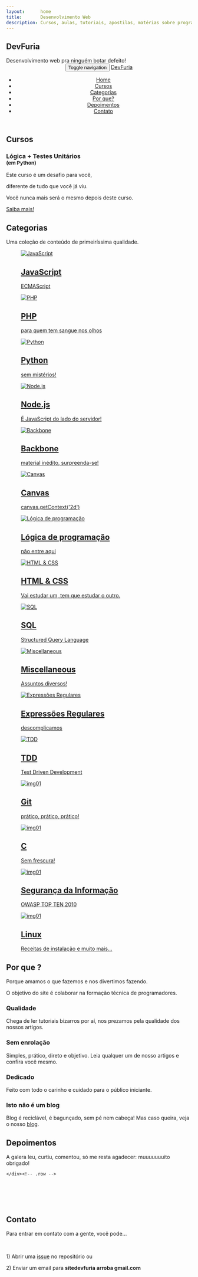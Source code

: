 ```yaml
---
layout:      home
title:       Desenvolvimento Web
description: Cursos, aulas, tutoriais, apostilas, matérias sobre programação web!
---
```




<!-- Home start -->
<section id="home" class="pfblock-image screen-height">
    <div class="home-overlay"></div>
    <div class="intro">
        <h1>DevFuria</h1>
        <div class="start">Desenvolvimento web pra ninguém botar defeito!</div>
    </div>
    <a href="#cursos">
        <div class="scroll-down">
            <span>
                <i class="fa fa-angle-down fa-2x"></i>
            </span>
        </div>
    </a>
</section>

<header class="header">
    <nav class="navbar navbar-custom" role="navigation">
        <div class="container">
            <div class="navbar-header">
                <button type="button" class="navbar-toggle" data-toggle="collapse" data-target="#custom-collapse">
                    <span class="sr-only">Toggle navigation</span>
                    <span class="icon-bar"></span>
                    <span class="icon-bar"></span>
                    <span class="icon-bar"></span>
                </button>
                <a class="navbar-" href="{{ base_url() }}">DevFuria</a>
            </div>
            <div class="collapse navbar-collapse" id="custom-collapse">
                <ul class="nav navbar-nav navbar-right">
                    <li><a href="#home">Home</a></li>
                    <li><a href="#cursos">Cursos</a></li>
                    <li><a href="#categorias">Categorias</a></li>
                    <li><a href="#razao">Por que?</a></li>
                    <li><a href="#depoimentos">Depoimentos</a></li>
                    <li><a href="#contato">Contato</a></li>
                </ul>
            </div>
        </div><!-- .container -->
    </nav>
</header>

<!-- Cursos -->
<section id="cursos" class="pfblock pfblock-gray">
    <div class="container">
        <div class="row">
            <div class="col-sm-6 col-sm-offset-3">
                <div class="pfblock-header wow fadeInUp">
                    <h2 class="pfblock-title">Cursos</h2>
                    <div class="pfblock-line"></div>
                </div>
            </div>
        </div><!-- .row -->
        <div class="row">
            <div class="col-sm-4">
                <div class="pfblock-header wow fadeInUp">
<!--                     <h3 class="pfblock-title">Other</h3>
                    <p>Estão aberta as matrículas para a 2 edição do curso de <strong>Lógica de Programação Aliada a Testes Unitários</strong>.</p>
                    <p><a class="btn btn-primary" href="{{ base_url() }}/cursos/logica-de-programacao-aliada-a-testes-unitarios-proxima-edicao/?utm_source=devfuria.com.br&utm_campaign=matriculas&utm_medium=home-page" role="button">Eu quero!!!</a></p> -->
                </div>
            </div>
            <div class="col-sm-4">
                <div class="pfblock-header wow fadeInUp">
                    <h3 class="pfblock-title">Lógica + Testes Unitários <br /><small>(em Python)</small></h3>
                    <p>Este curso é um desafio para você,</p>
                    <p>diferente de tudo que você já viu.</p>
                    <p>Você nunca mais será o mesmo depois deste curso.</p>
                    <p><a class="btn btn-primary" href="{{ base_url() }}/cursos/logica-de-programacao+testes-unitarios-em-python/proxima-turma?utm_source=devfuria.com.br&utm_campaign=matriculas&utm_medium=home-page" role="button">Saiba mais!</a></p>
                </div>
            </div>
            <div class="col-sm-4">
                <div class="pfblock-header wow fadeInUp">
<!--                     <h3 class="pfblock-title">Cursos</h3>
                    <p>Estão aberta as matrículas para a 2 edição do curso de <strong>Lógica de Programação Aliada a Testes Unitários</strong>.</p>
                    <p><a class="btn btn-primary" href="{{ base_url() }}/cursos/logica-de-programacao-aliada-a-testes-unitarios-proxima-edicao/?utm_source=devfuria.com.br&utm_campaign=matriculas&utm_medium=home-page" role="button">Eu quero!!!</a></p> -->
                </div>
            </div>
        </div><!-- .row -->
    </div><!-- .contaier -->


</section>

<!-- Categorias -->
<section id="categorias" class="pfblock">
    <div class="container">
        <div class="row">
            <div class="col-sm-6 col-sm-offset-3">
                <div class="pfblock-header wow fadeInUp">
                    <h2 class="pfblock-title">Categorias</h2>
                    <div class="pfblock-line"></div>
                    <div class="pfblock-subtitle">
                        Uma coleção de conteúdo de primeiríssima qualidade.
                    </div>
                </div>
            </div>
        </div><!-- .row -->
        <div class="row">
            <div class="col-xs-12 col-sm-4 col-md-4">
                <div class="grid wow zoomIn">
                    <a href="javascript/">
                        <figure class="effect-bubba">
                            <img src="{{ base_url() }}/app/templates/clean/images/itens-azuis.png" alt="JavaScript"/>
                            <figcaption>
                                <h2>JavaScript</h2>
                                <p>ECMAScript</p>
                            </figcaption>
                        </figure>
                    </a>
                </div>
            </div>
            <div class="col-xs-12 col-sm-4 col-md-4">
                <div class="grid wow zoomIn">
                    <a href="php/">
                        <figure class="effect-bubba">
                            <img src="{{ base_url() }}/app/templates/clean/images/itens-azuis.png" alt="PHP"/>
                            <figcaption>
                                <h2>PHP</h2>
                                <p>para quem tem sangue nos olhos</p>
                            </figcaption>
                        </figure>
                    </a>
                </div>
            </div>
            <div class="col-xs-12 col-sm-4 col-md-4">
                <div class="grid wow zoomIn">
                    <a href="python/">
                        <figure class="effect-bubba">
                            <img src="{{ base_url() }}/app/templates/clean/images/itens-azuis.png" alt="Python"/>
                            <figcaption>
                                <h2>Python</h2>
                                <p>sem mistérios!</p>
                            </figcaption>
                        </figure>
                    </a>
                </div>
            </div>
            <div class="col-xs-12 col-sm-4 col-md-4">
                <div class="grid wow zoomIn">
                    <a href="node.js/">
                        <figure class="effect-bubba">
                            <img src="{{ base_url() }}/app/templates/clean/images/itens-azuis.png" alt="Node.js"/>
                            <figcaption>
                                <h2>Node.js</h2>
                                <p>É JavaScript do lado do servidor!</p>
                            </figcaption>
                        </figure>
                    </a>
                </div>
            </div>
            <div class="col-xs-12 col-sm-4 col-md-4">
                <div class="grid wow zoomIn">
                    <a href="backbone/">
                        <figure class="effect-bubba">
                            <img src="{{ base_url() }}/app/templates/clean/images/itens-azuis.png" alt="Backbone"/>
                            <figcaption>
                                <h2>Backbone</h2>
                                <p>material inédito, surpreenda-se!</p>
                            </figcaption>
                        </figure>
                    </a>
                </div>
            </div>
            <div class="col-xs-12 col-sm-4 col-md-4">
                <div class="grid wow zoomIn">
                    <a href="html-canvas/">
                        <figure class="effect-bubba">
                            <img src="{{ base_url() }}/app/templates/clean/images/itens-azuis.png" alt="Canvas"/>
                            <figcaption>
                                <h2>Canvas</h2>
                                <p>canvas.getContext('2d')</p>
                            </figcaption>
                        </figure>
                    </a>
                </div>
            </div>
            <div class="col-xs-12 col-sm-4 col-md-4">
                <div class="grid wow zoomIn">
                    <a href="logica-de-programacao/">
                        <figure class="effect-bubba">
                            <img src="{{ base_url() }}/app/templates/clean/images/itens-vermelhos.png" alt="Lógica de programação"/>
                            <figcaption>
                                <h2>Lógica de programação</h2>
                                <p>não entre aqui</p>
                            </figcaption>
                        </figure>
                    </a>
                </div>
            </div>
            <div class="col-xs-12 col-sm-4 col-md-4">
                <div class="grid wow zoomIn">
                    <a href="html-css/">
                        <figure class="effect-bubba">
                            <img src="{{ base_url() }}/app/templates/clean/images/itens-azuis.png" alt="HTML & CSS"/>
                            <figcaption>
                                <h2>HTML & CSS</h2>
                                <p>Vai estudar um, tem que estudar o outro.</p>
                            </figcaption>
                        </figure>
                    </a>
                </div>
            </div>
            <div class="col-xs-12 col-sm-4 col-md-4">
                <div class="grid wow zoomIn">
                    <a href="sql/">
                        <figure class="effect-bubba">
                            <img src="{{ base_url() }}/app/templates/clean/images/itens-azuis.png" alt="SQL"/>
                            <figcaption>
                                <h2>SQL</h2>
                                <p>Structured Query Language</p>
                            </figcaption>
                        </figure>
                    </a>
                </div>
            </div>
            <div class="col-xs-12 col-sm-4 col-md-4">
                <div class="grid wow zoomIn">
                    <a href="misc/">
                        <figure class="effect-bubba">
                            <img src="{{ base_url() }}/app/templates/clean/images/itens-azuis.png" alt="Miscellaneous"/>
                            <figcaption>
                                <h2>Miscellaneous</h2>
                                <p>Assuntos diversos!</p>
                            </figcaption>
                        </figure>
                    </a>
                </div>
            </div>
            <div class="col-xs-12 col-sm-4 col-md-4">
                <div class="grid wow zoomIn">
                    <a href="regex/">
                        <figure class="effect-bubba">
                            <img src="{{ base_url() }}/app/templates/clean/images/itens-azuis.png" alt="Expressões Regulares"/>
                            <figcaption>
                                <h2>Expressões Regulares</h2>
                                <p>descomplicamos</p>
                            </figcaption>
                        </figure>
                    </a>
                </div>
            </div>
            <div class="col-xs-12 col-sm-4 col-md-4">
                <div class="grid wow zoomIn">
                    <a href="tdd/">
                        <figure class="effect-bubba">
                            <img src="{{ base_url() }}/app/templates/clean/images/itens-azuis.png" alt="TDD"/>
                            <figcaption>
                                <h2>TDD</h2>
                                <p>Test Driven Development</p>
                            </figcaption>
                        </figure>
                    </a>
                </div>
            </div>
            <div class="col-xs-12 col-sm-4 col-md-4">
                <div class="grid wow zoomIn">
                    <a href="git/">
                        <figure class="effect-bubba">
                            <img src="{{ base_url() }}/app/templates/clean/images/itens-azuis.png" alt="img01"/>
                            <figcaption>
                                <h2>Git</h2>
                                <p>prático, prático, prático!</p>
                            </figcaption>
                        </figure>
                    </a>
                </div>
            </div>
            <div class="col-xs-12 col-sm-4 col-md-4">
                <div class="grid wow zoomIn">
                    <a href="c/">
                        <figure class="effect-bubba">
                            <img src="{{ base_url() }}/app/templates/clean/images/itens-azuis.png" alt="img01"/>
                            <figcaption>
                                <h2>C</h2>
                                <p>Sem frescura!</p>
                            </figcaption>
                        </figure>
                    </a>
                </div>
            </div>
            <div class="col-xs-12 col-sm-4 col-md-4">
                <div class="grid wow zoomIn">
                    <a href="seguranca-da-informacao/">
                        <figure class="effect-bubba">
                            <img src="{{ base_url() }}/app/templates/clean/images/itens-azuis.png" alt="img01"/>
                            <figcaption>
                                <h2>Segurança da Informação</h2>
                                <p>OWASP TOP TEN 2010</p>
                            </figcaption>
                        </figure>
                    </a>
                </div>
            </div>
            <div class="col-xs-12 col-sm-4 col-md-4">
                <div class="grid wow zoomIn">
                    <a href="linux/">
                        <figure class="effect-bubba">
                            <img src="{{ base_url() }}/app/templates/clean/images/itens-azuis.png" alt="img01"/>
                            <figcaption>
                                <h2>Linux</h2>
                                <p>Receitas de instalação e muito mais...</p>
                            </figcaption>
                        </figure>
                    </a>
                </div>
            </div>
        </div>
    </div><!-- .contaier -->
</section>

<!-- Tá esperando o quê ?
<section class="calltoaction">
    <div class="container">
        <div class="row">
            <div class="col-md-12 col-lg-12">
                <h2 class="wow slideInRight" data-wow-delay=".1s">Tá esperando o quê?</h2>
                <div class="calltoaction-decription wow slideInRight" data-wow-delay=".2s">
                    <p>Demorou para estudar com a gente!</p>
                    <p>E não é porque é grátis não, é que aqui tem qualidade!</p>
                </div>
            </div>
            <div class="col-md-12 col-lg-12 calltoaction-btn wow slideInRight" data-wow-delay=".3s">
                <a href="#categorias" class="btn btn-lg">Escolha uma categoria</a>
            </div>
        </div><!-- .row
    </div><!-- .container
</section> -->


<!-- Por que ? -->
<section id="razao" class="pfblock pfblock-gray">
    <div class="container">
        <div class="row">
            <div class="col-sm-6 col-sm-offset-3">
                <div class="pfblock-header wow fadeInUp">
                    <h2 class="pfblock-title">Por que ?</h2>
                    <div class="pfblock-line"></div>
                    <div class="pfblock-subtitle">
                        <p>Porque amamos o que fazemos e nos divertimos fazendo.</p>
                        <p>O objetivo do site é colaborar na formação técnica de programadores.</p>
                    </div>
                </div>
            </div>
        </div>
        <div class="row">
            <div class="col-sm-3">
                <div class="iconbox wow slideInLeft">
                    <div class="iconbox-icon">
                        <span class="icon-magic-wand"></span>
                    </div>
                    <div class="iconbox-text">
                        <h3 class="iconbox-title">Qualidade</h3>
                        <div class="iconbox-desc">
                            Chega de ler tutoriais bizarros por aí, nos prezamos pela qualidade dos nossos artigos.
                        </div>
                    </div>
                </div>
            </div>
            <div class="col-sm-3">
                <div class="iconbox wow slideInLeft">
                    <div class="iconbox-icon">
                        <span class="icon-puzzle"></span>
                    </div>
                    <div class="iconbox-text">
                        <h3 class="iconbox-title">Sem enrolação</h3>
                        <div class="iconbox-desc">
                            Simples, prático, direto e  objetivo. Leia qualquer um de nosso artigos e confira você mesmo.
                        </div>
                    </div>
                </div>
            </div>
            <div class="col-sm-3">
                <div class="iconbox wow slideInLeft">
                    <div class="iconbox-icon">
                        <span class="icon-puzzle"></span>
                    </div>
                    <div class="iconbox-text">
                        <h3 class="iconbox-title">Dedicado</h3>
                        <div class="iconbox-desc">
                            Feito com todo o carinho e cuidado para o público iniciante.
                        </div>
                    </div>
                </div>
            </div>
            <div class="col-sm-3">
                <div class="iconbox wow slideInRight">
                    <div class="iconbox-icon">
                        <span class="icon-badge"></span>
                    </div>
                    <div class="iconbox-text">
                        <h3 class="iconbox-title">Isto não é um blog</h3>
                        <div class="iconbox-desc">
                            Blog é reciclável, é bagunçado, sem pé nem cabeça! Mas caso queira, veja o nosso <a href="blog/">blog</a>.
                        </div>
                    </div>
                </div>
            </div>
        </div><!-- .row -->
    </div><!-- .container -->
</section>


<!-- Depoimentos -->
<section id="depoimentos" class="pfblock pfblock-gray">
    <div class="container">
        <div class="row">
            <div class="col-sm-6 col-sm-offset-3">
                <div class="pfblock-header wow fadeInUp">
                    <h2 class="pfblock-title">Depoimentos</h2>
                    <div class="pfblock-line"></div>
                    <div class="pfblock-subtitle">
                        <p>A galera leu, curtiu, comentou, só me resta agadecer: muuuuuuuito obrigado!</p>
                    </div>
                </div>
            </div>
        </div><!-- .row -->
        <div class="row">
            <!--
            O primeiro da lista é o depoimento mais recente....

            <div class="cbp-qtcontent">
                <blockquote>
                    <p></p>
                    <footer><a href="#"></a></footer>
                </blockquote>
            </div>
            -->
            <div class="cbp-qtcontent">
                <blockquote>
                    <p>Nice!</p>
                    <footer><a href="http://devfuria.com.br/javascript/operador-condicional-ternario/#comment-3827518707">Marco Antonio</a></footer>
                </blockquote>
            </div>
            <div class="cbp-qtcontent">
                <blockquote>
                    <p>Muito obrigado!!!</p>
                    <footer><a href="http://www.devfuria.com.br/logica-de-programacao/exemplos-na-linguagem-c-do-algoritmo-bubble-sort/#comment-3821466534">Brian</a></footer>
                </blockquote>
            </div>
            <div class="cbp-qtcontent">
                <blockquote>
                    <p>Parabéns pelo artigo! Muito bom!</p>
                    <footer><a href="http://www.devfuria.com.br/misc/arquivo-hosts/#comment-3811171220">Lourival Lopes</a></footer>
                </blockquote>
            </div>
            <div class="cbp-qtcontent">
                <blockquote>
                    <p>Muito Obrigado. Muito simples sua explicação.</p>
                    <footer><a href="http://devfuria.com.br/javascript/manipulando-radios-buttons-com-javascript/#comment-3800579651">Jeferson Fernandes</a></footer>
                </blockquote>
            </div>
<!--             <div class="cbp-qtcontent">
                <blockquote>
                    <p>Top parabéns, grande abraço!</p>
                    <footer><a href="http://www.devfuria.com.br/sql/mysql-pelo-terminal/#comment-3796872968">Willian Sandro</a></footer>
                </blockquote>
            </div>
            <div class="cbp-qtcontent">
                <blockquote>
                    <p>Valeu man :) salvou dois dias de sofrimento com isso.</p>
                    <footer><a href="https://disqus.com/by/rumblersoppa/">Rumbler Soppa</a></footer>
                </blockquote>
            </div>
            <div class="cbp-qtcontent">
                <blockquote>
                    <p>Excelente explicação! Obrigado!</p>
                    <footer><a href="http://www.devfuria.com.br/python/modulos-pacotes/#comment-3750503937">Michel Wilhelm</a></footer>
                </blockquote>
            </div>
            <div class="cbp-qtcontent">
                <blockquote>
                    <p>Muito bom, seus artigos tem me ajudado bastante!</p>
                    <footer><a href="http://www.devfuria.com.br/python/manipulando-arquivos-de-texto/#comment-3735020868">Guilherme Britto</a></footer>
                </blockquote>
            </div>
            <div class="cbp-qtcontent">
                <blockquote>
                    <p>Estas dicas me ajudaram muito. Valeu!</p>
                    <footer><a href="http://devfuria.com.br/linux/instalando-nodejs/#comment-3732906289">Itamar Gomes</a></footer>
                </blockquote>
            </div>
            <div class="cbp-qtcontent">
                <blockquote>
                    <p>Muito bom! Obrigado!</p>
                    <footer><a href="http://www.devfuria.com.br/python/yield/#comment-3699133721">Danilo Braz</a></footer>
                </blockquote>
            </div>
            <div class="cbp-qtcontent">
                <blockquote>
                    <p>Parabéns pelo site...</p>
                    <footer><a href="http://www.devfuria.com.br/javascript/dom/#comment-3685533765">Valério Souza</a></footer>
                </blockquote>
            </div>
            <div class="cbp-qtcontent">
                <blockquote>
                    <p>Que explicação sensacional....</p>
                    <footer><a href="http://www.devfuria.com.br/javascript/dom-create-element/#comment-3683468494">Luiz Felipe</a></footer>
                </blockquote>
            </div>
            <div class="cbp-qtcontent">
                <blockquote>
                    <p>Guardei no Firefox para estudar mais tarde, a noite. Conteúdo bem interessante, eu sinceramente não havia visto. Qualquer dúvida eu posto " aqui" , okay! ?</p>
                    <footer><a href="http://www.devfuria.com.br/c/introducao-linguagem-c/#comment-3664089484">Willian Efaanz</a></footer>
                </blockquote>
            </div>
            <div class="cbp-qtcontent">
                <blockquote>
                    <p>Parabéns pela explicação!</p>
                    <footer><a href="http://www.devfuria.com.br/logica-de-programacao/trocar-o-valor-de-duas-variaveis/#comment-3672490164">Jorge Bill Silva</a></footer>
                </blockquote>
            </div>
            <div class="cbp-qtcontent">
                <blockquote>
                    <p>Legal o artigo.</p>
                    <footer><a href="http://www.devfuria.com.br/python/saidas-output/#comment-3661558218">zumbipy</a></footer>
                </blockquote>
            </div>
            <div class="cbp-qtcontent">
                <blockquote>
                    <p>Me auxiliou em uma questão, muito bom !</p>
                    <footer><a href="http://www.devfuria.com.br/javascript/forms/input-radio-button/#comment-3636774896">Rapha Stecca</a></footer>
                </blockquote>
            </div>
            <div class="cbp-qtcontent">
                <blockquote>
                    <p>Ajudou a entender um pouco mais sobre. Obrigado!</p>
                    <footer><a href="http://www.devfuria.com.br/php/manipulando-checkboxes-com-php/#comment-3560414040">Ricardo Souza</a></footer>
                </blockquote>
            </div>
            <div class="cbp-qtcontent">
                <blockquote>
                    <p>Flavio, deu certo! Estive todo esse tempo tentando de um jeito errado, muito obrigado!</p>
                    <footer><a href="http://www.devfuria.com.br/sql/mysql-listar-base/#comment-3580898402">Sor Dantas, o Magro</a></footer>
                </blockquote>
            </div>
            <div class="cbp-qtcontent">
                <blockquote>
                    <p>Muito bom, abriu para novas ideias.</p>
                    <footer><a href="http://www.devfuria.com.br/python/tdd-primeiros-passos-com-testes-unitarios/#comment-3574121281">Luiz Gledson</a></footer>
                </blockquote>
            </div>
            <div class="cbp-qtcontent">
                <blockquote>
                    <p>Post muito agregador!</p>
                    <footer><a href="http://www.devfuria.com.br/blog/2015/10/07/a-pratica-deve-vir-antes-da-teoria.html#comment-3569277033">Israel Blender</a></footer>
                </blockquote>
            </div>
            <div class="cbp-qtcontent">
                <blockquote>
                    <p>Olha, eu tmb coloco os atributos das minhas tags assim, facilita a leitura do código num futuro. E me ajudou bastante!</p>
                    <footer><a href="http://www.devfuria.com.br/php/manipulando-radio-button-com-php/#comment-3574810910">Gualberto Dos Santos</a></footer>
                </blockquote>
            </div>
            <div class="cbp-qtcontent">
                <blockquote>
                    <p>Muito legal e bem explicado parabéns!</p>
                    <footer><a href="http://www.devfuria.com.br/logica-de-programacao/trocar-o-valor-de-duas-variaveis/#comment-3592643589">Natalia Rodrigues</a></footer>
                </blockquote>
            </div>
            <div class="cbp-qtcontent">
                <blockquote>
                    <p>Muito obrigado!!!!!!!!!!!</p>
                    <footer><a href="http://devfuria.com.br/linux/instalando-sqlite/#comment-3496702500">Tadeu Espíndola Palermo</a></footer>
                </blockquote>
            </div>
            <div class="cbp-qtcontent">
                <blockquote>
                    <p>Excelente explicação, muito obrigado pelo artigo!</p>
                    <footer><a href="http://devfuria.com.br/javascript/prototipos-prototype/#comment-3391239261">Leandro M. Silva </a></footer>
                </blockquote>
            </div>
            <div class="cbp-qtcontent">
                <blockquote>
                    <p>Excelente! Direto ao ponto...</p>
                    <footer><a href="http://www.devfuria.com.br/python/sintaxe-basica/#comment-3316225832">Marcelo Romeu Gonçalves</a></footer>
                </blockquote>
            </div>
            <div class="cbp-qtcontent">
                <blockquote>
                    <p>Thank's very much!</p>
                    <footer><a href="http://www.devfuria.com.br/git/netrc-nao-pedir-senha/#comment-3311432326">brazica</a></footer>
                </blockquote>
            </div>
            <div class="cbp-qtcontent">
                <blockquote>
                    <p>Show de bola... Parabéns!</p>
                    <footer><a href="http://www.devfuria.com.br/python/yield/#comment-3276927535">Eduardo</a></footer>
                </blockquote>
            </div>
            <div class="cbp-qtcontent">
                <blockquote>
                    <p>Só para lhe dizer que este site é fantastico! Obrigado por partilhar os seus conhecimentos com o pessoal! :)</p>
                    <footer><a href="http://www.devfuria.com.br/javascript/backbone-exemplo-05/#comment-3262230385">Nuno Almeida</a></footer>
                </blockquote>
            </div>
            <div class="cbp-qtcontent">
                <blockquote>
                    <p>Show !!</p>
                    <footer><a href="http://www.devfuria.com.br/python/lacos-de-repeticao/#comment-3248117928">Bruno Peçanha</a></footer>
                </blockquote>
            </div>
            <div class="cbp-qtcontent">
                <blockquote>
                    <p>Resolveu meu problema!</p>
                    <footer><a href="http://www.devfuria.com.br/javascript/forms/input-radio-button/#comment-3215373541">Netlife NL</a></footer>
                </blockquote>
            </div>
            <div class="cbp-qtcontent">
                <blockquote>
                    <p>Muito obrigado! Não estava entendendo o que eram esses elementos até encontrar este post.</p>
                    <footer><a href="http://www.devfuria.com.br/html-css/elementos-inline-block-level/#comment-3033551740">Lucas</a></footer>
                </blockquote>
            </div>
            <div class="cbp-qtcontent">
                <blockquote>
                    <p>Tenho aprendido muito com seus tutoriais, muito obrigado e parabéns pelo conteúdo.</p>
                    <footer><a href="http://www.devfuria.com.br/javascript/dom-getelementbyid/#comment-2905104572">Rodrigo Gonçalves</a></footer>
                </blockquote>
            </div>
            <div class="cbp-qtcontent">
                <blockquote>
                    <p>Estou estudando o NodeJS e me encantando com a estrutura e facilidade de executar a linguagem. Muito bacana esse compêndio de artigos, me ajudará bastante! Valeu msm!</p>
                    <footer><a href="http://www.devfuria.com.br/javascript/node.js/#comment-2900773411">Rodrigo Zan</a></footer>
                </blockquote>
            </div>
            <div class="cbp-qtcontent">
                <blockquote>
                    <p>Simples e Didático!!! Parabéns!!!</p>
                    <footer><a href="http://www.devfuria.com.br/python/sintaxe-basica/#comment-3179804339">Evandro Costa</a></footer>
                </blockquote>
            </div>
            <div class="cbp-qtcontent">
                <blockquote>
                    <p>Ajudou muito!</p>
                    <footer><a href="http://www.devfuria.com.br/python/sintaxe-basica/#comment-3108586469">Carlos Henrique</a></footer>
                </blockquote>
            </div>
            <div class="cbp-qtcontent">
                <blockquote>
                    <p>Show!! A tirinha foi fod*! HAHAHA</p>
                    <footer><a href="http://www.devfuria.com.br/logica-de-programacao/#comment-2923536078">Rodolfo Martins</a></footer>
                </blockquote>
            </div>
            <div class="cbp-qtcontent">
                <blockquote>
                    <p>Muito bom seu tutorial, parabéns!</p>
                    <footer><a href="http://www.devfuria.com.br/python/manipulando-arquivos-de-texto/#comment-3010849957">Brito</a></footer>
                </blockquote>
            </div>
            <div class="cbp-qtcontent">
                <blockquote>
                    <p>Muito bem feito o artigo, parabéns!! Com certeza é de muita valia. Bem abordado os tópicos com a preocupação de passar desde a forma mais simples de testes até um framework. Obrigado!!!</p>
                    <footer><a href="http://www.devfuria.com.br/python/tdd-primeiros-passos-com-testes-unitarios/#comment-3034463140">Newton San</a></footer>
                </blockquote>
            </div>
            <div class="cbp-qtcontent">
                <blockquote>
                    <p>O DevFuria tem artigos muito interessante sobre várias áreas. Continuem com esse trabalho bacana :D</p>
                    <footer><a href="http://www.devfuria.com.br/php/como-funcionam-os-metodos-get-e-post/#comment-3090951852">Edson Fell</a></footer>
                </blockquote>
            </div>
            <div class="cbp-qtcontent">
                <blockquote>
                    <p>Sensacional, Flávio! Estava me sentindo mal acostumado usando jQuery. Estou criando um projeto sem utilizar frameworks e treinando JS. Sua explicação foi excelente. Obrigado!</p>
                    <footer><a href="http://www.devfuria.com.br/javascript/dom-getelementbyid/#comment-2586607601">Rômulo Bastos</a></footer>
                </blockquote>
            </div>
            <div class="cbp-qtcontent">
                <blockquote>
                    <p>Obrigado, adorei!</p>
                    <footer><a href="http://www.devfuria.com.br/javascript/forms/input-radio-button/#comment-2620405304">anonymousUP</a></footer>
                </blockquote>
            </div>
            <div class="cbp-qtcontent">
                <blockquote>
                    <p>De parabéns, simples e prático!</p>
                    <footer><a href="http://www.devfuria.com.br/javascript/numeros-aleatorios/#comment-2315409860">Emerson Andrey</a></footer>
                </blockquote>
            </div>
            <div class="cbp-qtcontent">
                <blockquote>
                    <p>Caraca meu, muito resumido e bem explicadinho. Parabéns!!!</p>
                    <footer><a href="http://www.devfuria.com.br/linux/apache-habilitar-mod_rewrite-no-apache-mod/#comment-2626611324">Kevin Riquena</a></footer>
                </blockquote>
            </div>
            <div class="cbp-qtcontent">
                <blockquote>
                    <p>Excelente explicação, rápida, prática, objetiva e esclarecedora... valeu!</p>
                    <footer><a href="http://www.devfuria.com.br/html-css/seletores-css/#comment-1790118192">Grazi AC</a></footer>
                </blockquote>
            </div>
            <div class="cbp-qtcontent">
                <blockquote>
                    <p>Muito bem explicado!!!</p>
                    <footer><a href="http://www.devfuria.com.br/javascript/dom-create-element/#comment-1841649928">Geilson Ribeiro Mirandola</a></footer>
                </blockquote>
            </div>
 -->        </div><!-- .row -->
    </div><!-- .row -->
</section>

<!-- Contato -->
<section id="contato" class="pfblock" style="padding-top: 60px;">
    <div class="container">
        <div class="row">
            <div class="col-sm-6 col-sm-offset-3">
                <div class="pfblock-header">
                    <h2 class="pfblock-title">Contato</h2>
                    <div class="pfblock-line"></div>
                    <p>Para entrar em contato com a gente, você pode...</p>
                    <br />
                    <p style="text-align: left">1) Abrir uma <a href="https://github.com/flaviomicheletti/devfuria.com.br/issues/new">issue</a> no repositório ou</p>
                    <p style="text-align: left">2) Enviar um email para <strong>sitedevfuria arroba gmail.com</strong></p>
                </div>
            </div>
        </div><!-- .row -->
    </div><!-- .container -->
</section>


